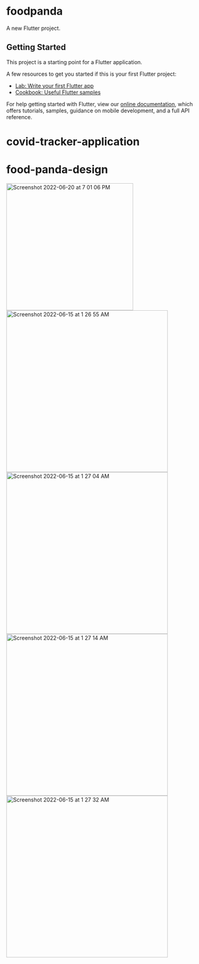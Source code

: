 # foodpanda

A new Flutter project.

## Getting Started

This project is a starting point for a Flutter application.

A few resources to get you started if this is your first Flutter project:

- [Lab: Write your first Flutter app](https://flutter.dev/docs/get-started/codelab)
- [Cookbook: Useful Flutter samples](https://flutter.dev/docs/cookbook)

For help getting started with Flutter, view our
[online documentation](https://flutter.dev/docs), which offers tutorials,
samples, guidance on mobile development, and a full API reference.
# covid-tracker-application
# food-panda-design

<img width="333" alt="Screenshot 2022-06-20 at 7 01 06 PM" src="https://user-images.githubusercontent.com/90485362/177173079-652f5a26-ec53-4253-bbb4-1b33d55c1f13.png">


<img width="424" alt="Screenshot 2022-06-15 at 1 26 55 AM" src="https://user-images.githubusercontent.com/90485362/177173324-3f126872-3548-4aaf-a84b-579279c1d2a5.png">
<img width="424" alt="Screenshot 2022-06-15 at 1 27 04 AM" src="https://user-images.githubusercontent.com/90485362/177173340-4397a31c-6bfa-4f0a-a4ab-7d6d5707b23b.png">
<img width="424" alt="Screenshot 2022-06-15 at 1 27 14 AM" src="https://user-images.githubusercontent.com/90485362/177173347-3515b8a4-6ee7-4603-80f8-6338fb7d2eca.png">
<img width="424" alt="Screenshot 2022-06-15 at 1 27 32 AM" src="https://user-images.githubusercontent.com/90485362/177173354-74a7989c-dbf8-467c-b727-896d7f3f347b.png">
